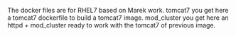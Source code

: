 The docker files are for RHEL7 based on Marek work.
tomcat7 you get here a tomcat7 dockerfile to build a tomcat7 image.
mod_cluster you get here an httpd + mod_cluster ready to work with the tomcat7 of previous image.
